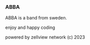 ### ABBA  

ABBA is a band from sweden.

enjoy and happy coding

powered by zellview network (c) 2023
